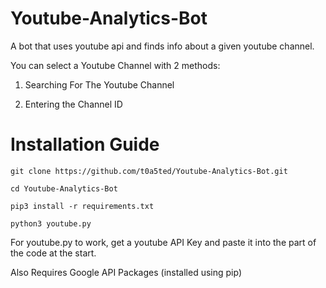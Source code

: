 # Youtube-Analytics-Bot
A bot that uses youtube api and finds info about a given youtube channel. 


You can select a Youtube Channel with 2 methods:

1. Searching For The Youtube Channel

2. Entering the Channel ID


# Installation Guide

```git clone https://github.com/t0a5ted/Youtube-Analytics-Bot.git```

```cd Youtube-Analytics-Bot```

```pip3 install -r requirements.txt```

```python3 youtube.py```

For youtube.py to work, get a youtube API Key and paste it into the part of the code at the start.

Also Requires Google API Packages (installed using pip)
